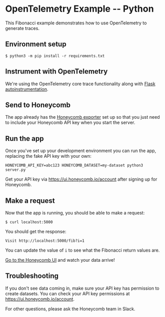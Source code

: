 # OpenTelemetry Example -- Python

This Fibonacci example demonstrates how to use OpenTelemetry to generate traces.

## Environment setup

```console
$ python3 -m pip install -r requirements.txt
```

## Instrument with OpenTelemetry

We're using the OpenTelemetry core trace functionality along with [Flask autoinstrumentation](https://github.com/open-telemetry/opentelemetry-python-contrib/tree/master/instrumentation/opentelemetry-instrumentation-flask).

## Send to Honeycomb

The app already has the [Honeycomb exporter](https://github.com/honeycombio/opentelemetry-exporter-python) set up so that you just need to include your Honeycomb API key when you start the server.

## Run the app

Once you've set up your development environment you can run the app, replacing the fake API key with your own:

```console
HONEYCOMB_API_KEY=abc123 HONEYCOMB_DATASET=my-dataset python3 server.py
```

Get your API key via https://ui.honeycomb.io/account after signing up for Honeycomb.


## Make a request

Now that the app is running, you should be able to make a request:

```console
$ curl localhost:5000
```

You should get the response:
```
Visit http://localhost:5000/fib?i=1
```

You can update the value of `i` to see what the Fibonacci return values are.

[Go to the Honeycomb UI](https://ui.honeycomb.io/home) and watch your data arrive!

## Troubleshooting

If you don't see data coming in, make sure your API key has permission to create datasets. You can check your API key permissions at https://ui.honeycomb.io/account.

For other questions, please ask the Honeycomb team in Slack.
